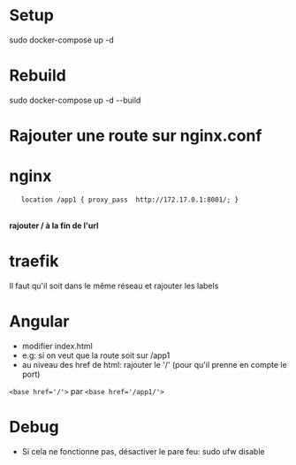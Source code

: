 # Setup

sudo docker-compose up -d

# Rebuild 

sudo docker-compose up -d --build

# Rajouter une route sur nginx.conf
# nginx

`    location /app1 {
        proxy_pass  http://172.17.0.1:8001/;
    }
`
</br>
</br>

**rajouter / à la fin de l'url**
# traefik

Il faut qu'il soit dans le même réseau et rajouter les labels

# Angular 

- modifier index.html
- e.g: si on veut que la route soit sur /app1
- au niveau des href de html: rajouter le '/' (pour qu'il prenne en compte le port)

`<base href='/'>` par `<base href='/app1/'>`

# Debug

- Si cela ne fonctionne pas, désactiver le pare feu: sudo ufw disable
